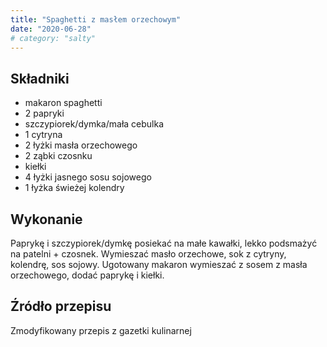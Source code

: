 ```yaml
---
title: "Spaghetti z masłem orzechowym"
date: "2020-06-28"
# category: "salty"
---
```


## Składniki

- makaron spaghetti
- 2 papryki
- szczypiorek/dymka/mała cebulka
- 1 cytryna
- 2 łyżki masła orzechowego
- 2 ząbki czosnku
- kiełki
- 4 łyżki jasnego sosu sojowego
- 1 łyżka świeżej kolendry

## Wykonanie

Paprykę i szczypiorek/dymkę posiekać na małe kawałki, lekko podsmażyć na patelni + czosnek. Wymieszać masło orzechowe, sok z cytryny, kolendrę, sos sojowy. Ugotowany makaron wymieszać z sosem z masła orzechowego, dodać paprykę i kiełki.

## Źródło przepisu

Zmodyfikowany przepis z gazetki kulinarnej
